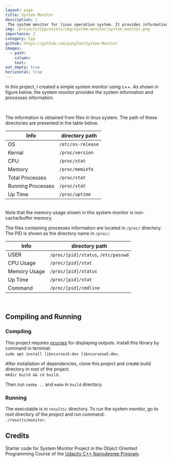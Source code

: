 ```yaml
---
layout: page
title: System Monitor 
description: |
 The system monitor for linux operation system. It provides information such as cpu usage, memory usage, processes information. The program reads system information from various files in directories like /proc/ and /etc/, computes parameters and shows them in a graphic interface in terminal.
img: /projects/Cpp/assets/img/system-monitor/system_monitor.png
importance: 2
category: Cpp
github: https://github.com/yangfan/System-Monitor 
images:
  - path: 
    column: 
    text: 
not_empty: true
horizontal: true 
---
```

In this project, I created a simple system monitor using c++. As shown in figure below, the system monitor provides the system information and processes information.

<div class="row justify-content-center">
    <div class="col-8">
          <img class="img-fluid z-depth-1" src="{{ '/projects/Cpp/assets/img/system-monitor/system_monitor.png' | relative_url }}" alt=""/>
    </div>
</div>
<br/>

The information is obtained from files in linux system. The path of these directories are presented in the table below.

| Info | directory path  |
| ----- | - |
| OS | `/etc/os-release` |
| Kernal    | `/proc/version` |
| CPU | `/proc/stat` |
| Memory | `/proc/meminfo`
| Total Processes | `/proc/stat`|
| Running Processes | `/proc/stat`|
| Up Time | `/proc/uptime` |

<br/>
Note that the memory usage shown in this system monitor is non-cache/buffer memory.

The files containing processes information are located in `/proc/` directory. The PID is shown as the directory name in `/proc/`. 

| Info         | directory path                     |
| ------------ | ---------------------------------- |
| USER         | `/proc/[pid]/status`, `/etc/passwd`|
| CPU Usage    | `/proc/[pid]/stat`                 |
| Memory Usage | `/proc/[pid]/status`               |
| Up Time      | `/proc/[pid]/stat`                 |
| Command      | `/proc/[pid]/cmdline`              |

<br/>

## Compiling and Running

### Compiling

This project requires [ncurses](https://www.gnu.org/software/ncurses/) for displaying outputs. Install this library by command in terminal:  
`sudo apt install libncurses5-dev libncursesw5-dev`.

After installation of dependencies, clone this project and create build directory in root of the project.  
`mkdir build && cd build`.

Then run `cmake ..` and `make` in `build` directory. 

### Running

The executable is in `results/` directory. To run the system monitor, go to root directory of the project and run command:  
`./results/monitor`.

## Credits

Starter code for System Monitor Project in the Object Oriented Programming Course of the [Udacity C++ Nanodegree Program](https://www.udacity.com/course/c-plus-plus-nanodegree--nd213).

